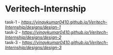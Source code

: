# Veritech-Internship
task-1 - <em>https://vinaykumar0410.github.io/Veritech-Internship/designs/design-1</em> <br>
task-2 - <em>https://vinaykumar0410.github.io/Veritech-Internship/designs/design-2</em> <br>
task-3 - <em>https://vinaykumar0410.github.io/Veritech-Internship/designs/design-3</em> <br>
